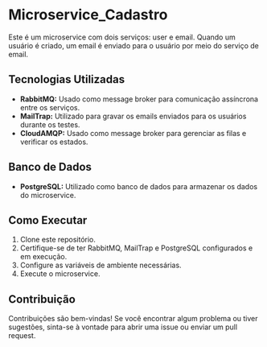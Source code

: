 # Microservice_Cadastro

Este é um microservice com dois serviços: user e email. Quando um usuário é criado, um email é enviado para o usuário por meio do serviço de email.

## Tecnologias Utilizadas

- **RabbitMQ:** Usado como message broker para comunicação assíncrona entre os serviços.
- **MailTrap:** Utilizado para gravar os emails enviados para os usuários durante os testes.
- **CloudAMQP:** Usado como message broker para gerenciar as filas e verificar os estados.

## Banco de Dados

- **PostgreSQL:** Utilizado como banco de dados para armazenar os dados do microservice.

## Como Executar

1. Clone este repositório.
2. Certifique-se de ter RabbitMQ, MailTrap e PostgreSQL configurados e em execução.
3. Configure as variáveis de ambiente necessárias.
4. Execute o microservice.

## Contribuição

Contribuições são bem-vindas! Se você encontrar algum problema ou tiver sugestões, sinta-se à vontade para abrir uma issue ou enviar um pull request.

